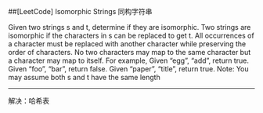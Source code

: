##[LeetCode] Isomorphic Strings 同构字符串

Given two strings s and t, determine if they are isomorphic. 
Two strings are isomorphic if the characters in s can be replaced to get t. 
All occurrences of a character must be replaced with another character while preserving the order of characters. No two characters may map to the same character but a character may map to itself. 
For example, 
Given “egg”, “add”, return true. 
Given “foo”, “bar”, return false. 
Given “paper”, “title”, return true. 
Note: 
You may assume both s and t have the same length

----

解决：哈希表
